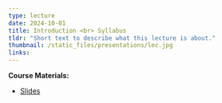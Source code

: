 ```yaml
---
type: lecture
date: 2024-10-01
title: Introduction <br> Syllabus
tldr: "Short text to describe what this lecture is about."
thumbnail: /static_files/presentations/lec.jpg
links: 
---
```

**Course Materials:**
- [Slides](https://ml-graph.github.io/files/lectures1-syllabus.pdf)

